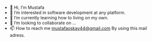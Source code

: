 - 👋 Hi, I’m Mustafa
- 👀 I’m interested in software development at any platform.
- 🌱 I’m currently learning how to living on my own.
- 💞️ I’m looking to collaborate on ...
- 📫 How to reach me mustafaoskay44@gmail.com By using this mail adress.

<!---
oskay12/oskay12 is a ✨ special ✨ repository because its `README.md` (this file) appears on your GitHub profile.
You can click the Preview link to take a look at your changes.
--->
